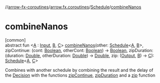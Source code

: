 //[arrow-fx-coroutines](../../../index.md)/[arrow.fx.coroutines](../index.md)/[Schedule](index.md)/[combineNanos](combine-nanos.md)

# combineNanos

[common]\
abstract fun &lt;[A](combine-nanos.md) : [Input](index.md), [B](combine-nanos.md), [C](combine-nanos.md)&gt; [combineNanos](combine-nanos.md)(other: [Schedule](index.md)&lt;[A](combine-nanos.md), [B](combine-nanos.md)&gt;, zipContinue: (cont: [Boolean](https://kotlinlang.org/api/latest/jvm/stdlib/kotlin/-boolean/index.html), otherCont: [Boolean](https://kotlinlang.org/api/latest/jvm/stdlib/kotlin/-boolean/index.html)) -&gt; [Boolean](https://kotlinlang.org/api/latest/jvm/stdlib/kotlin/-boolean/index.html), zipDuration: (duration: [Double](https://kotlinlang.org/api/latest/jvm/stdlib/kotlin/-double/index.html), otherDuration: [Double](https://kotlinlang.org/api/latest/jvm/stdlib/kotlin/-double/index.html)) -&gt; [Double](https://kotlinlang.org/api/latest/jvm/stdlib/kotlin/-double/index.html), zip: ([Output](index.md), [B](combine-nanos.md)) -&gt; [C](combine-nanos.md)): [Schedule](index.md)&lt;[A](combine-nanos.md), [C](combine-nanos.md)&gt;

Combines with another schedule by combining the result and the delay of the [Decision](-decision/index.md) with the functions [zipContinue](combine-nanos.md), [zipDuration](combine-nanos.md) and a [zip](combine-nanos.md) function
